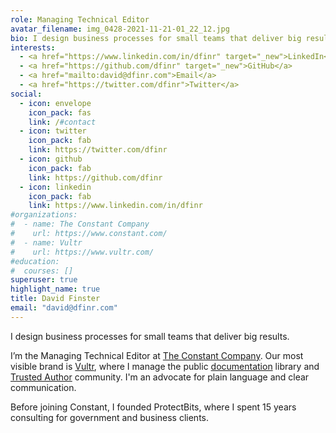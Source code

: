 ```yaml
---
role: Managing Technical Editor
avatar_filename: img_0428-2021-11-21-01_22_12.jpg
bio: I design business processes for small teams that deliver big results.<br /><br />I’m the Managing Technical Editor at <a href="https://www.constant.com/" target="_new">The Constant Company</a>. Our most visible brand is <a href="https://www.vultr.com/" target="_new">Vultr</a>, where I manage the <a href="https://www.vultr.com/docs/" target="_new">public documentation</a> library and <a href="https://vultrdocs.notion.site/" target="_new">Trusted Author</a> community. I'm an advocate for plain language and clear communication. Before joining Constant, I founded ProtectBits and spent 15 years consulting for government and business clients.
interests:
  - <a href="https://www.linkedin.com/in/dfinr" target="_new">LinkedIn</a>
  - <a href="https://github.com/dfinr" target="_new">GitHub</a>
  - <a href="mailto:david@dfinr.com">Email</a>
  - <a href="https://twitter.com/dfinr">Twitter</a>
social:
  - icon: envelope
    icon_pack: fas
    link: /#contact
  - icon: twitter
    icon_pack: fab
    link: https://twitter.com/dfinr
  - icon: github
    icon_pack: fab
    link: https://github.com/dfinr
  - icon: linkedin
    icon_pack: fab
    link: https://www.linkedin.com/in/dfinr
#organizations:
#  - name: The Constant Company
#    url: https://www.constant.com/
#  - name: Vultr
#    url: https://www.vultr.com/
#education:
#  courses: []
superuser: true
highlight_name: true
title: David Finster
email: "david@dfinr.com"
---
```

I design business processes for small teams that deliver big results.  

I’m the Managing Technical Editor at [The Constant Company](https://www.constant.com/). Our most visible brand is [Vultr](https://www.vultr.com/), where I manage the public [documentation](https://www.vultr.com/docs/) library and [Trusted Author](https://vultrdocs.notion.site/) community. I'm an advocate for plain language and clear communication.  

Before joining Constant, I founded ProtectBits, where I spent 15 years consulting for government and business clients.
